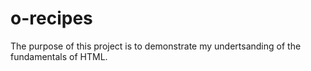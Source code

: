 # o-recipes

The purpose of this project is to demonstrate my undertsanding of the fundamentals of HTML.